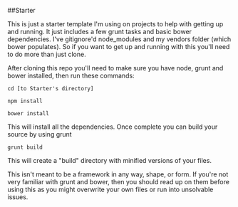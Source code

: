 ##Starter

This is just a starter template I'm using on projects to help with getting up and running. It just includes a few grunt tasks and basic bower dependencies. I've gitignore'd node_modules and my vendors folder (which bower populates). So if you want to get up and running with this you'll need to do more than just clone.

After cloning this repo you'll need to make sure you have node, grunt and bower installed, then run these commands:

	cd [to Starter's directory]

	npm install

	bower install

This will install all the dependencies. Once complete you can build your source by using grunt 

	grunt build

This will create a "build" directory with minified versions of your files.

This isn't meant to be a framework in any way, shape, or form. If you're not very familiar with grunt and bower, then you should read up on them before using this as you might overwrite your own files or run into unsolvable issues.